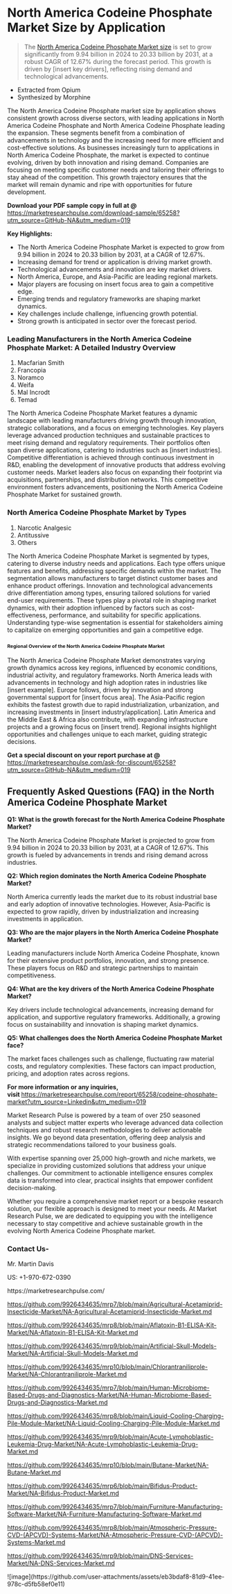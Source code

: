 <h1>North America Codeine Phosphate Market&nbsp;Size by Application</h1><blockquote><p>The <a href="https://marketresearchpulse.com/download-sample/65258?utm_source=GitHub-NA&amp;utm_medium=019">North America Codeine Phosphate Market size</a> is set to grow significantly from 9.94 billion in 2024 to 20.33 billion by 2031, at a robust CAGR of 12.67% during the forecast period. This growth is driven by [insert key drivers], reflecting rising demand and technological advancements.</p></blockquote><ul><li>Extracted from Opium <li> Synthesized by Morphine</li></ul><p>The North America Codeine Phosphate market size by application shows consistent growth across diverse sectors, with leading applications in North America Codeine Phosphate and North America Codeine Phosphate leading the expansion. These segments benefit from a combination of advancements in technology and the increasing need for more efficient and cost-effective solutions. As businesses increasingly turn to applications in North America Codeine Phosphate, the market is expected to continue evolving, driven by both innovation and rising demand. Companies are focusing on meeting specific customer needs and tailoring their offerings to stay ahead of the competition. This growth trajectory ensures that the market will remain dynamic and ripe with opportunities for future development.</p><p><strong>Download your PDF sample copy in full at @ </strong><a href="https://marketresearchpulse.com/download-sample/65258?utm_source=GitHub-NA&amp;utm_medium=019">https://marketresearchpulse.com/download-sample/65258?utm_source=GitHub-NA&amp;utm_medium=019</a></p><p><strong>Key Highlights: </strong></p><ul><li>The North America Codeine Phosphate Market is expected to grow from 9.94 billion in 2024 to 20.33 billion by 2031, at a CAGR of 12.67%.</li><li>Increasing demand for trend or application is driving market growth.</li><li>Technological advancements and innovation are key market drivers.</li><li>North America, Europe, and Asia-Pacific are leading regional markets.</li><li>Major players are focusing on insert focus area to gain a competitive edge.</li><li>Emerging trends and regulatory frameworks are shaping market dynamics.</li><li>Key challenges include challenge, influencing growth potential.</li><li>Strong growth is anticipated in sector over the forecast period.</li></ul><h3>Leading Manufacturers in the North America Codeine Phosphate Market: A Detailed Industry Overview</h3><ol><li>Macfarian Smith</li><li>Francopia</li><li>Noramco</li><li>Weifa</li><li>Mal Incrodt</li><li>Temad</li></ol><div class="flex max-w-full flex-col flex-grow"><div class="min-h-8 text-message flex w-full flex-col items-end gap-2 whitespace-normal break-words [.text-message+&amp;]:mt-5" dir="auto" data-message-author-role="assistant" data-message-id="fd8432e4-4910-450d-b182-61b7bfb0a01f" data-message-model-slug="gpt-4o"><div class="flex w-full flex-col gap-1 empty:hidden first:pt-[3px]"><div class="markdown prose w-full break-words dark:prose-invert light"><p>The North America Codeine Phosphate Market features a dynamic landscape with leading manufacturers driving growth through innovation, strategic collaborations, and a focus on emerging technologies. Key players leverage advanced production techniques and sustainable practices to meet rising demand and regulatory requirements. Their portfolios often span diverse applications, catering to industries such as [insert industries]. Competitive differentiation is achieved through continuous investment in R&amp;D, enabling the development of innovative products that address evolving customer needs. Market leaders also focus on expanding their footprint via acquisitions, partnerships, and distribution networks. This competitive environment fosters advancements, positioning the North America Codeine Phosphate Market for sustained growth.</p></div></div></div></div><h3>North America Codeine Phosphate Market by Types</h3><ol><li>Narcotic Analgesic <li> Antitussive <li> Others</li></ol><div class="flex max-w-full flex-col flex-grow"><div class="min-h-8 text-message flex w-full flex-col items-end gap-2 whitespace-normal break-words [.text-message+&amp;]:mt-5" dir="auto" data-message-author-role="assistant" data-message-id="084470be-0bb7-4664-bddf-5156b4f41249" data-message-model-slug="gpt-4o-mini"><div class="flex w-full flex-col gap-1 empty:hidden first:pt-[3px]"><div class="markdown prose w-full break-words dark:prose-invert light"><p>The North America Codeine Phosphate Market is segmented by types, catering to diverse industry needs and applications. Each type offers unique features and benefits, addressing specific demands within the market. The segmentation allows manufacturers to target distinct customer bases and enhance product offerings. Innovation and technological advancements drive differentiation among types, ensuring tailored solutions for varied end-user requirements. These types play a pivotal role in shaping market dynamics, with their adoption influenced by factors such as cost-effectiveness, performance, and suitability for specific applications. Understanding type-wise segmentation is essential for stakeholders aiming to capitalize on emerging opportunities and gain a competitive edge.</p></div></div></div></div><h3><span style="font-size: 11px;">Regional Overview of the North America Codeine Phosphate Market</span></h3><div class="flex max-w-full flex-col flex-grow"><div class="min-h-8 text-message flex w-full flex-col items-end gap-2 whitespace-normal break-words [.text-message+&amp;]:mt-5" dir="auto" data-message-author-role="assistant" data-message-id="e9038762-ce64-4e30-91c9-9bd413514231" data-message-model-slug="gpt-4o-mini"><div class="flex w-full flex-col gap-1 empty:hidden first:pt-[3px]"><div class="markdown prose w-full break-words dark:prose-invert light"><p>The North America Codeine Phosphate Market demonstrates varying growth dynamics across key regions, influenced by economic conditions, industrial activity, and regulatory frameworks. North America leads with advancements in technology and high adoption rates in industries like [insert example]. Europe follows, driven by innovation and strong governmental support for [insert focus area]. The Asia-Pacific region exhibits the fastest growth due to rapid industrialization, urbanization, and increasing investments in [insert industry/application]. Latin America and the Middle East &amp; Africa also contribute, with expanding infrastructure projects and a growing focus on [insert trend]. Regional insights highlight opportunities and challenges unique to each market, guiding strategic decisions.</p></div></div></div></div><p><strong>Get a special discount on your report purchase at @ </strong><a href="https://marketresearchpulse.com/ask-for-discount/65258?utm_source=GitHub-NA&amp;utm_medium=019">https://marketresearchpulse.com/ask-for-discount/65258?utm_source=GitHub-NA&amp;utm_medium=019</a></p><h2>Frequently Asked Questions (FAQ) in the North America Codeine Phosphate Market</h2><p><strong>Q1: What is the growth forecast for the North America Codeine Phosphate Market?</strong></p><p>The North America Codeine Phosphate Market is projected to grow from 9.94 billion in 2024 to 20.33 billion by 2031, at a CAGR of 12.67%. This growth is fueled by advancements in trends and rising demand across industries.</p><p><strong>Q2: Which region dominates the North America Codeine Phosphate Market?</strong></p><p>North America currently leads the market due to its robust industrial base and early adoption of innovative technologies. However, Asia-Pacific is expected to grow rapidly, driven by industrialization and increasing investments in application.</p><p><strong>Q3: Who are the major players in the North America Codeine Phosphate Market?</strong></p><p>Leading manufacturers include North America Codeine Phosphate, known for their extensive product portfolios, innovation, and strong presence. These players focus on R&amp;D and strategic partnerships to maintain competitiveness.</p><p><strong>Q4: What are the key drivers of the North America Codeine Phosphate Market?</strong></p><p>Key drivers include technological advancements, increasing demand for application, and supportive regulatory frameworks. Additionally, a growing focus on sustainability and innovation is shaping market dynamics.</p><p><strong>Q5: What challenges does the North America Codeine Phosphate Market face?</strong></p><p>The market faces challenges such as challenge, fluctuating raw material costs, and regulatory complexities. These factors can impact production, pricing, and adoption rates across regions.</p><p><strong>For more information or any inquiries, visit&nbsp;</strong><a href="https://marketresearchpulse.com/report/65258/codeine-phosphate-market?utm_source=Linkedin&utm_medium=019">https://marketresearchpulse.com/report/65258/codeine-phosphate-market?utm_source=Linkedin&utm_medium=019</a></p><p>Market Research Pulse is powered by a team of over 250 seasoned analysts and subject matter experts who leverage advanced data collection techniques and robust research methodologies to deliver actionable insights. We go beyond data presentation, offering deep analysis and strategic recommendations tailored to your business goals.</p><p>With expertise spanning over 25,000 high-growth and niche markets, we specialize in providing customized solutions that address your unique challenges. Our commitment to actionable intelligence ensures complex data is transformed into clear, practical insights that empower confident decision-making.</p><p>Whether you require a comprehensive market report or a bespoke research solution, our flexible approach is designed to meet your needs. At Market Research Pulse, we are dedicated to equipping you with the intelligence necessary to stay competitive and achieve sustainable growth in the evolving North America Codeine Phosphate market.</p><h3><strong>Contact Us-</strong></h3><p>Mr. Martin Davis</p><p>US: +1-970-672-0390</p><p>https://marketresearchpulse.com/</p><p><a href="https://github.com/9926434635/mrp7/blob/main/Agricultural-Acetamiprid-Insecticide-Market/NA-Agricultural-Acetamiprid-Insecticide-Market.md">https://github.com/9926434635/mrp7/blob/main/Agricultural-Acetamiprid-Insecticide-Market/NA-Agricultural-Acetamiprid-Insecticide-Market.md</a></p><p><a href="https://github.com/9926434635/mrp8/blob/main/Aflatoxin-B1-ELISA-Kit-Market/NA-Aflatoxin-B1-ELISA-Kit-Market.md">https://github.com/9926434635/mrp8/blob/main/Aflatoxin-B1-ELISA-Kit-Market/NA-Aflatoxin-B1-ELISA-Kit-Market.md</a></p><p><a href="https://github.com/9926434635/mrp9/blob/main/Artificial-Skull-Models-Market/NA-Artificial-Skull-Models-Market.md">https://github.com/9926434635/mrp9/blob/main/Artificial-Skull-Models-Market/NA-Artificial-Skull-Models-Market.md</a></p><p><a href="https://github.com/9926434635/mrp10/blob/main/Chlorantraniliprole-Market/NA-Chlorantraniliprole-Market.md">https://github.com/9926434635/mrp10/blob/main/Chlorantraniliprole-Market/NA-Chlorantraniliprole-Market.md</a></p><p><a href="https://github.com/9926434635/mrp7/blob/main/Human-Microbiome-Based-Drugs-and-Diagnostics-Market/NA-Human-Microbiome-Based-Drugs-and-Diagnostics-Market.md">https://github.com/9926434635/mrp7/blob/main/Human-Microbiome-Based-Drugs-and-Diagnostics-Market/NA-Human-Microbiome-Based-Drugs-and-Diagnostics-Market.md</a></p><p><a href="https://github.com/9926434635/mrp8/blob/main/Liquid-Cooling-Charging-Pile-Module-Market/NA-Liquid-Cooling-Charging-Pile-Module-Market.md">https://github.com/9926434635/mrp8/blob/main/Liquid-Cooling-Charging-Pile-Module-Market/NA-Liquid-Cooling-Charging-Pile-Module-Market.md</a></p><p><a href="https://github.com/9926434635/mrp9/blob/main/Acute-Lymphoblastic-Leukemia-Drug-Market/NA-Acute-Lymphoblastic-Leukemia-Drug-Market.md">https://github.com/9926434635/mrp9/blob/main/Acute-Lymphoblastic-Leukemia-Drug-Market/NA-Acute-Lymphoblastic-Leukemia-Drug-Market.md</a></p><p><a href="https://github.com/9926434635/mrp10/blob/main/Butane-Market/NA-Butane-Market.md">https://github.com/9926434635/mrp10/blob/main/Butane-Market/NA-Butane-Market.md</a></p><p><a href="https://github.com/9926434635/mrp6/blob/main/Bifidus-Product-Market/NA-Bifidus-Product-Market.md">https://github.com/9926434635/mrp6/blob/main/Bifidus-Product-Market/NA-Bifidus-Product-Market.md</a></p><p><a href="https://github.com/9926434635/mrp7/blob/main/Furniture-Manufacturing-Software-Market/NA-Furniture-Manufacturing-Software-Market.md">https://github.com/9926434635/mrp7/blob/main/Furniture-Manufacturing-Software-Market/NA-Furniture-Manufacturing-Software-Market.md</a></p><p><a href="https://github.com/9926434635/mrp8/blob/main/Atmospheric-Pressure-CVD-(APCVD)-Systems-Market/NA-Atmospheric-Pressure-CVD-(APCVD)-Systems-Market.md">https://github.com/9926434635/mrp8/blob/main/Atmospheric-Pressure-CVD-(APCVD)-Systems-Market/NA-Atmospheric-Pressure-CVD-(APCVD)-Systems-Market.md</a></p><p><a href="https://github.com/9926434635/mrp9/blob/main/DNS-Services-Market/NA-DNS-Services-Market.md">https://github.com/9926434635/mrp9/blob/main/DNS-Services-Market/NA-DNS-Services-Market.md</a></p>
![image](https://github.com/user-attachments/assets/eb3bdaf8-81d9-41ee-978c-d5fb58ef0e11)
